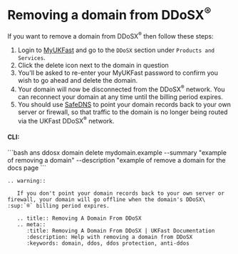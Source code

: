 # Removing a domain from DDoSX<sup>®</sup>

If you want to remove a domain from DDoSX<sup>®</sup> then follow these steps:

1. Login to [MyUKFast](https://my.ukfast.co.uk) and go to the `DDoSX` section under `Products and Services`.
2. Click the delete icon next to the domain in question
3. You'll be asked to re-enter your MyUKFast password to confirm you wish to go ahead and delete the domain.
4. Your domain will now be disconnected from the DDoSX<sup>®</sup> network.  You can reconnect your domain at any time until the billing period expires.
5. You should use [SafeDNS](/domains/safedns/index) to point your domain records back to your own server or firewall, so that traffic to the domain is no longer being routed via the UKFast DDoSX<sup>®</sup> network.


<h4><b>CLI:</b></h4>
```bash
ans ddosx domain delete mydomain.example --summary "example of removing a domain" --description "example of remove a domain for the docs page
```

```eval_rst
.. warning::

   If you don't point your domain records back to your own server or firewall, your domain will go offline when the domain's DDoSX\ :sup:`®` billing period expires.

```

```eval_rst
   .. title:: Removing A Domain From DDoSX
   .. meta::
      :title: Removing A Domain From DDoSX | UKFast Documentation
      :description: Help with removing a domain from DDoSX
      :keywords: domain, ddos, ddos protection, anti-ddos
```
